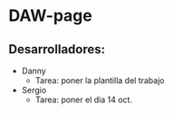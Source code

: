 # DAW-page
## Desarrolladores:
- Danny
    - Tarea: poner la plantilla del trabajo
- Sergio
    - Tarea: poner el dia 14 oct.

